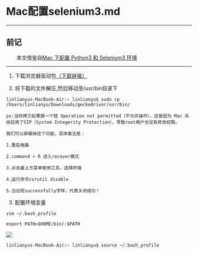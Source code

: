 # Mac配置selenium3.md

---

## 前记

&#8195;&#8195;本文借鉴自[Mac 下配置 Python3 和 Selenium3 环境](https://blog.csdn.net/yilovexing/article/details/80701580)

---

1. 下载浏览器驱动包[（下载链接）](https://github.com/mozilla/geckodriver/releases/tag/v0.24.0)

2. 将下载的文件解压,然后移动至/usr/bin目录下

```
linlianyus-MacBook-Air:~ linlianyu$ sudo cp /Users/linlianyu/Downloads/geckodriver/usr/bin/

ps:当你拷贝如果报一个错 Operation not permitted（不允许操作），这是因为 Mac 系统启用了SIP（System Integerity Protection），导致root用户也没有修改权限。

我们可以屏蔽掉这个功能，具体做法是：

1.重启电脑

2.command + R 进入recover模式

3.点击最上方菜单使用工具，选择终端

4.运行命令csrutil disable

5.当出现successfully字样，代表关闭成功！
```

3. 配置环境变量

```
vim ~/.bash_profile
```

```
export PATH=$HOME/bin/:$PATH
```

![](https://ws2.sinaimg.cn/large/006tKfTcgy1g0gqex74o3j30fv0cn753.jpg)

```
linlianyus-MacBook-Air:~ linlianyu$ source ~/.bash_profile
```

#
